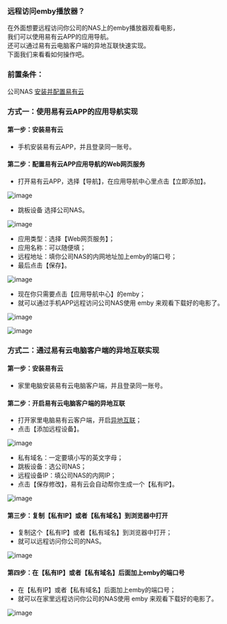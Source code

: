 ### 远程访问emby播放器？
在外面想要远程访问你公司的NAS上的emby播放器观看电影，  
我们可以使用易有云APP的应用导航。  
还可以通过易有云电脑客户端的异地互联快速实现。  
下面我们来看看如何操作吧。

### 前置条件：
公司NAS [安装并配置易有云](/zh/guide/linkease/install/device/synology.md)

### 方式一：使用易有云APP的应用导航实现
#### 第一步：安装易有云
- 手机安装易有云APP，并且登录同一账号。

#### 第二步：配置易有云APP应用导航的Web网页服务
- 打开易有云APP，选择【导航】，在应用导航中心里点击【立即添加】。

![image](./image/emby/1.jpg)

- 跳板设备 选择公司NAS。

![image](./image/emby/2.jpg)

- 应用类型：选择【Web网页服务】；
- 应用名称：可以随便填；
- 远程地址：填你公司NAS的内网地址加上emby的端口号；
- 最后点击【保存】。

![image](./image/emby/3.jpg)

- 现在你只需要点击【应用导航中心】的emby；
- 就可以通过手机APP远程访问公司NAS使用 emby 来观看下载好的电影了。

![image](./image/emby/4.jpg)

![image](./image/emby/5.jpg)

### 方式二：通过易有云电脑客户端的异地互联实现
#### 第一步：安装易有云
- 家里电脑安装易有云电脑客户端，并且登录同一账号。

#### 第二步：开启易有云电脑客户端的异地互联
- 打开家里电脑易有云客户端，开启[异地互联](/zh/guide/linkease/function/remote_connects.md)；
- 点击【添加远程设备】。

![image](./image/emby/6.jpg)

- 私有域名：一定要填小写的英文字母；
- 跳板设备：选公司NAS；
- 远程设备IP：填公司NAS的内网IP；
- 点击【保存修改】，易有云会自动帮你生成一个【私有IP】。

![image](./image/emby/7.jpg)

#### 第三步：复制【私有IP】或者【私有域名】到浏览器中打开
- 复制这个【私有IP】或者【私有域名】到浏览器中打开；
- 就可以远程访问你公司的NAS。

![image](./image/emby/8.jpg)

#### 第四步：在【私有IP】或者【私有域名】后面加上emby的端口号
- 在【私有IP】或者【私有域名】后面加上emby的端口号；
- 就可以在家里远程访问你公司的NAS使用 emby 来观看下载好的电影了。

![image](./image/emby/9.jpg)